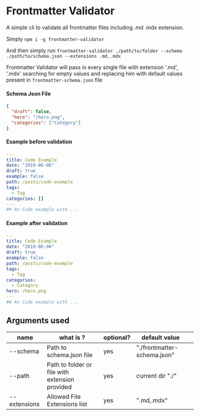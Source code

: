# Frontmatter Validator

A simple cli to validate all frontmatter files including .md .mdx extension.

Simply `npm i -g frontmatter-validator`

And then simply run `frontmatter-validator ./path/to/folder --schema ./path/to/schema.json --extensions .md,.mdx`

Frontmatter Validator will pass in every single file with extension '.md', '.mdx' searching for empty values and replacing him with default values present in `frontmatter-schema.json` file

#### Schema Json File

```json
{
  "draft": false,
  "hero": "/hero.png",
  "categories": ["Category"]
}
```

#### Example before validation

```yml
---
title: Code Example
date: "2019-06-06"
draft: true
example: false
path: /posts/code-example
tags:
  - Tag
categories: []
---
## An Code example with ...
```

#### Example after validation

```yml
---
title: Code Example
date: "2019-06-06"
draft: true
example: false
path: /posts/code-example
tags:
  - Tag
categories:
  - Category
hero: /hero.png
---
## An Code example with ...
```

## Arguments used

| name         | what is ?                                      | optional? | default value               |     |
| ------------ | ---------------------------------------------- | --------- | --------------------------- | --- |
| --schema     | Path to schema.json file                       | yes       | "./frontmatter-schema.json" |     |
| --path       | Path to folder or file with extension provided | yes       | current dir "./"            |     |
| --extensions | Allowed File Extensions list                   | yes       | ".md,.mdx"                  |     |
